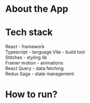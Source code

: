 # About the App

# Tech stack

React - framework  
Typescript - language
Vite - build tool  
Stitches - styling lib  
Framer motion - animations  
React Query - data fetching  
Redux Saga - state management  

# How to run?
